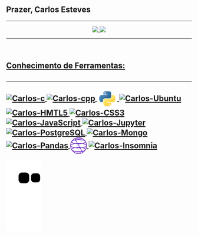   <h2>Prazer, Carlos Esteves</h2>
  <hr>
  <div align="center">
  <a href="https://github.com/10CarlosEsteves">
  <img height="180em" src="https://github-readme-stats.vercel.app/api?username=10CarlosEsteves&show_icons=true&theme=tokyonight&include_all_commits=true&count_private=true"/>
  <img height="180em" src="https://github-readme-stats.vercel.app/api/top-langs/?username=10CarlosEsteves&layout=compact&langs_count=7&theme=tokyonight"/>
  <hr>
    
  </div>
  <div style="display: inline_block"><br>
  <h2><strong>Conhecimento de Ferramentas:</strong><h2>
  <hr>
  <img align="center" alt="Carlos-c" height="50" width="55" src="https://cdn.jsdelivr.net/gh/devicons/devicon/icons/c/c-original.svg">
  <img align="center" alt="Carlos-cpp" height="50" width="55" src="https://cdn.jsdelivr.net/gh/devicons/devicon/icons/cplusplus/cplusplus-original.svg">
  <img align="center" alt="Carlos-Python" height="50" width="55" src="https://raw.githubusercontent.com/devicons/devicon/master/icons/python/python-original.svg">
  <img align="center" alt="Carlos-Ubuntu" height="50" width="60" src="https://cdn.jsdelivr.net/gh/devicons/devicon@latest/icons/ubuntu/ubuntu-original.svg"">
  <img align="center" alt="Carlos-HMTL5" height="50" width="55" src="https://cdn.jsdelivr.net/gh/devicons/devicon/icons/html5/html5-original.svg" />
  <img align="center" alt="Carlos-CSS3" height="50" width="55" src="https://cdn.jsdelivr.net/gh/devicons/devicon/icons/css3/css3-original.svg" />
  <img align="center" alt="Carlos-JavaScript" height="50" width="55" src="https://cdn.jsdelivr.net/gh/devicons/devicon/icons/javascript/javascript-original.svg" />
  <img align="center" alt="Carlos-Jupyter" height="50" width="55" src="https://cdn.jsdelivr.net/gh/devicons/devicon@latest/icons/jupyter/jupyter-original-wordmark.svg" />
  <img align="center" alt="Carlos-PostgreSQL" height="50" width="55" src="https://cdn.jsdelivr.net/gh/devicons/devicon@latest/icons/postgresql/postgresql-original-wordmark.svg" />
  <img align="center" alt="Carlos-Mongo" height="50" width="55" src="https://cdn.jsdelivr.net/gh/devicons/devicon@latest/icons/mongodb/mongodb-plain-wordmark.svg" />
  <img align="center" alt="Carlos-Pandas" height="50" width="55" src="https://cdn.jsdelivr.net/gh/devicons/devicon@latest/icons/pandas/pandas-original-wordmark.svg" />
  <img align="center" alt="Carlos-Qiskit" height="45" width="45" src="images/qiskit_logo.svg" />
  <img align="center" alt="Carlos-Insomnia" height="50" width="55" src="https://cdn.jsdelivr.net/gh/devicons/devicon@latest/icons/insomnia/insomnia-original.svg" />
  </div>
 
<div> 
 
  ![Snake animation](https://github.com/rafaballerini/rafaballerini/blob/output/github-contribution-grid-snake.svg)
 
</div>
